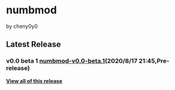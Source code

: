 # numbmod
by cheny0y0
## Latest Release
### v0.0 beta 1 [numbmod-v0.0-beta.1](https://github.com/144881-Studios/pymodule/releases/download/v0.0-beta.1_numbmod/numbmod-v0.0-beta.1.py)\(2020/8/17 21:45,Pre-release\)  
[**View all of this release**](https://github.com/144881-Studios/pymodule/releases/tag/v0.0-beta.1_numbmod)
